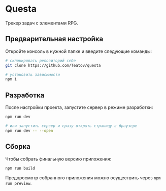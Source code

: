 # Questa

Трекер задач с элементами RPG.

## Предварительная настройка

Откройте консоль в нужной папке и введите следующие команды:

```bash
# склонировать репозиторий себе
git clone https://github.com/Teatov/questa

# установить зависимости
npm i
```

## Разработка

После настройки проекта, запустите сервер в режиме разработки:

```bash
npm run dev

# или запустить сервер и сразу открыть страницу в браузере
npm run dev -- --open
```

## Сборка

Чтобы собрать финальную версию приложения:

```bash
npm run build
```

Предпросмотр собранного приложения можно осуществить через `npm run preview`.
